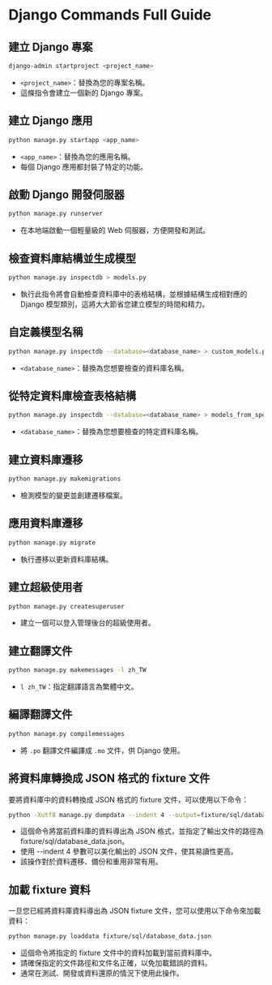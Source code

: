 # Django Commands Full Guide

## 建立 Django 專案

```bash
django-admin startproject <project_name>
```

- `<project_name>`：替換為您的專案名稱。
- 這條指令會建立一個新的 Django 專案。

## 建立 Django 應用

```bash
python manage.py startapp <app_name>
```

- `<app_name>`：替換為您的應用名稱。
- 每個 Django 應用都封裝了特定的功能。

## 啟動 Django 開發伺服器

```bash
python manage.py runserver
```

- 在本地端啟動一個輕量級的 Web 伺服器，方便開發和測試。

## 檢查資料庫結構並生成模型

```bash
python manage.py inspectdb > models.py
```

- 執行此指令將會自動檢查資料庫中的表格結構，並根據結構生成相對應的 Django 模型類別，這將大大節省您建立模型的時間和精力。

## 自定義模型名稱

```bash
python manage.py inspectdb --database=<database_name> > custom_models.py
```

- `<database_name>`：替換為您想要檢查的資料庫名稱。

## 從特定資料庫檢查表格結構

```bash
python manage.py inspectdb --database=<database_name> > models_from_specific_db.py
```

- `<database_name>`：替換為您想要檢查的特定資料庫名稱。

## 建立資料庫遷移

```bash
python manage.py makemigrations
```

- 檢測模型的變更並創建遷移檔案。

## 應用資料庫遷移

```bash
python manage.py migrate
```

- 執行遷移以更新資料庫結構。

## 建立超級使用者

```bash
python manage.py createsuperuser
```

- 建立一個可以登入管理後台的超級使用者。

## 建立翻譯文件

```bash
python manage.py makemessages -l zh_TW
```

- `l zh_TW`：指定翻譯語言為繁體中文。

## 編譯翻譯文件

```bash
python manage.py compilemessages
```

- 將 `.po` 翻譯文件編譯成 `.mo` 文件，供 Django 使用。

## 將資料庫轉換成 JSON 格式的 fixture 文件

要將資料庫中的資料轉換成 JSON 格式的 fixture 文件，可以使用以下命令：

```bash
python -Xutf8 manage.py dumpdata --indent 4 --output=fixture/sql/database_data.json
```

- 這個命令將當前資料庫的資料導出為 JSON 格式，並指定了輸出文件的路徑為 fixture/sql/database_data.json。
- 使用 --indent 4 參數可以美化輸出的 JSON 文件，使其易讀性更高。
- 該操作對於資料遷移、備份和重用非常有用。

## 加載 fixture 資料

一旦您已經將資料庫資料導出為 JSON fixture 文件，您可以使用以下命令來加載資料：

```bash
python manage.py loaddata fixture/sql/database_data.json
```

- 這個命令將指定的 fixture 文件中的資料加載到當前資料庫中。
- 請確保指定的文件路徑和文件名正確，以免加載錯誤的資料。
- 通常在測試、開發或資料還原的情況下使用此操作。
